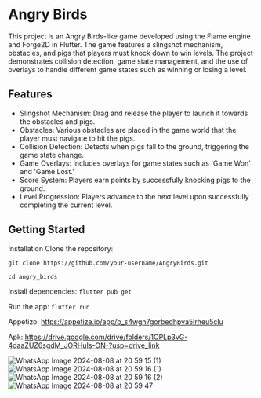 # Angry Birds
This project is an Angry Birds-like game developed using the Flame engine and Forge2D in Flutter. 
The game features a slingshot mechanism, obstacles, and pigs that players must knock down to win levels. 
The project demonstrates collision detection, game state management, and the use of overlays to handle different game states such as winning or losing a level.

## Features
- Slingshot Mechanism: Drag and release the player to launch it towards the obstacles and pigs.
- Obstacles: Various obstacles are placed in the game world that the player must navigate to hit the pigs.
- Collision Detection: Detects when pigs fall to the ground, triggering the game state change.
- Game Overlays: Includes overlays for game states such as 'Game Won' and 'Game Lost.'
- Score System: Players earn points by successfully knocking pigs to the ground.
- Level Progression: Players advance to the next level upon successfully completing the current level.
  
## Getting Started

Installation
Clone the repository:

```git clone https://github.com/your-username/AngryBirds.git```

```cd angry_birds```

Install dependencies:
```flutter pub get```

Run the app:
```flutter run```

Appetizo: https://appetize.io/app/b_s4wgn7gorbedhpva5lrheu5clu

Apk: https://drive.google.com/drive/folders/1OPLp3vG-4daaZUZ6sgdM_JORHuIs-ON-?usp=drive_link

![WhatsApp Image 2024-08-08 at 20 59 15 (1)](https://github.com/user-attachments/assets/5a57437a-ee03-48dc-9ab0-28ddbc7b9955)
![WhatsApp Image 2024-08-08 at 20 59 16 (1)](https://github.com/user-attachments/assets/271feedc-d281-4918-96e1-9262148f4b19)
![WhatsApp Image 2024-08-08 at 20 59 16 (2)](https://github.com/user-attachments/assets/0052d379-dac8-4398-b76f-fc18fe47d3df)
![WhatsApp Image 2024-08-08 at 20 59 47](https://github.com/user-attachments/assets/4f2cb2fd-9217-4d5b-9f9b-763a8c116c44)


